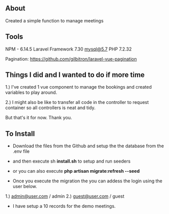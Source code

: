
## About 

Created a simple function to manage meetings 


## Tools

NPM - 6.14.5
Laravel Framework 7.30
mysql@5.7
PHP 7.2.32

Pagination: 
https://github.com/gilbitron/laravel-vue-pagination


## Things I did and I wanted to do if more time

1.) I've created 1 vue component to manage the bookings and created variables to play around. 

2.) I might also be like to transfer all code in the controller to request container so all controllers is neat and tidy.   

But that's it for now. Thank you.

## To Install 

- Download the files from the Github and setup the the database from the .env file
- and then execute sh <b>install.sh</b> to setup and run seeders 
- or you can also execute <b>php artisan migrate:refresh --seed</b> 

- Once you execute the migration the you can addess the login using the user below. 

1.) admin@user.com / admin 
2.) guest@user.com / guest  

- I have setup a 10 records for the demo meetings.






